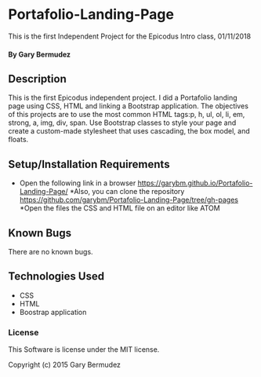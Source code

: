 # Portafolio-Landing-Page
This is the first Independent Project for the Epicodus Intro class, 01/11/2018

#### By Gary Bermudez

## Description

This is the first Epicodus independent project. I did a Portafolio landing page using CSS, HTML and linking a Bootstrap application. The objectives of this projects are to use the most common HTML tags:p, h, ul, ol, li, em, strong, a, img, div, span. Use Bootstrap classes to style your page and create a custom-made stylesheet that uses cascading, the box model, and floats.

## Setup/Installation Requirements

* Open the following link in a browser https://garybm.github.io/Portafolio-Landing-Page/
*Also, you can clone the repository https://github.com/garybm/Portafolio-Landing-Page/tree/gh-pages
*Open the files the CSS and HTML file on an editor like ATOM



## Known Bugs

There are no known bugs.


## Technologies Used

* CSS
* HTML 
* Boostrap application

### License

This Software is license under the MIT license. 

Copyright (c) 2015 Gary Bermudez

